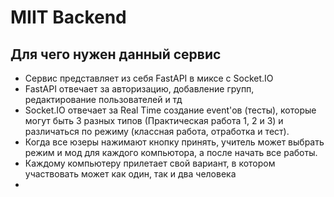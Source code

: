 # MIIT Backend

## Для чего нужен данный сервис

- Сервис представляет из себя FastAPI в миксе с Socket.IO
- FastAPI отвечает за авторизацию, добавление групп, редактирование пользователей и тд
- Socket.IO отвечает за Real Time создание event'ов (тесты), которые могут быть 3 разных типов (Практическая работа 1, 2 и 3) и различаться по режиму (классная работа, отработка и тест).
- Когда все юзеры нажимают кнопку принять, учитель может выбрать режим и мод для каждого компьютора, а после начать все работы.
- Каждому компьютеру прилетает свой вариант, в котором участвовать может как один, так и два человека
- 